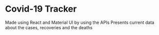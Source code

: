 # Covid-19 Tracker
Made using React and Material UI by using the APIs
Presents current data about the cases, recoveries and the deaths